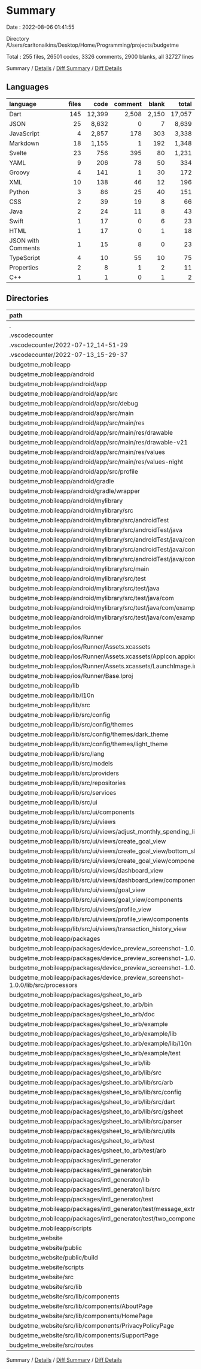 # Summary

Date : 2022-08-06 01:41:55

Directory /Users/carltonaikins/Desktop/Home/Programming/projects/budgetme

Total : 255 files,  26501 codes, 3326 comments, 2900 blanks, all 32727 lines

Summary / [Details](details.md) / [Diff Summary](diff.md) / [Diff Details](diff-details.md)

## Languages
| language | files | code | comment | blank | total |
| :--- | ---: | ---: | ---: | ---: | ---: |
| Dart | 145 | 12,399 | 2,508 | 2,150 | 17,057 |
| JSON | 25 | 8,632 | 0 | 7 | 8,639 |
| JavaScript | 4 | 2,857 | 178 | 303 | 3,338 |
| Markdown | 18 | 1,155 | 1 | 192 | 1,348 |
| Svelte | 23 | 756 | 395 | 80 | 1,231 |
| YAML | 9 | 206 | 78 | 50 | 334 |
| Groovy | 4 | 141 | 1 | 30 | 172 |
| XML | 10 | 138 | 46 | 12 | 196 |
| Python | 3 | 86 | 25 | 40 | 151 |
| CSS | 2 | 39 | 19 | 8 | 66 |
| Java | 2 | 24 | 11 | 8 | 43 |
| Swift | 1 | 17 | 0 | 6 | 23 |
| HTML | 1 | 17 | 0 | 1 | 18 |
| JSON with Comments | 1 | 15 | 8 | 0 | 23 |
| TypeScript | 4 | 10 | 55 | 10 | 75 |
| Properties | 2 | 8 | 1 | 2 | 11 |
| C++ | 1 | 1 | 0 | 1 | 2 |

## Directories
| path | files | code | comment | blank | total |
| :--- | ---: | ---: | ---: | ---: | ---: |
| . | 255 | 26,501 | 3,326 | 2,900 | 32,727 |
| .vscodecounter | 10 | 832 | 0 | 52 | 884 |
| .vscodecounter/2022-07-12_14-51-29 | 5 | 370 | 0 | 26 | 396 |
| .vscodecounter/2022-07-13_15-29-37 | 5 | 462 | 0 | 26 | 488 |
| budgetme_mobileapp | 205 | 16,998 | 2,662 | 2,400 | 22,060 |
| budgetme_mobileapp/android | 17 | 365 | 57 | 50 | 472 |
| budgetme_mobileapp/android/app | 9 | 262 | 45 | 24 | 331 |
| budgetme_mobileapp/android/app/src | 7 | 70 | 44 | 9 | 123 |
| budgetme_mobileapp/android/app/src/debug | 1 | 5 | 3 | 1 | 9 |
| budgetme_mobileapp/android/app/src/main | 5 | 61 | 38 | 7 | 106 |
| budgetme_mobileapp/android/app/src/main/res | 4 | 26 | 32 | 6 | 64 |
| budgetme_mobileapp/android/app/src/main/res/drawable | 1 | 4 | 7 | 2 | 13 |
| budgetme_mobileapp/android/app/src/main/res/drawable-v21 | 1 | 4 | 7 | 2 | 13 |
| budgetme_mobileapp/android/app/src/main/res/values | 1 | 9 | 9 | 1 | 19 |
| budgetme_mobileapp/android/app/src/main/res/values-night | 1 | 9 | 9 | 1 | 19 |
| budgetme_mobileapp/android/app/src/profile | 1 | 4 | 3 | 1 | 8 |
| budgetme_mobileapp/android/gradle | 1 | 5 | 1 | 1 | 7 |
| budgetme_mobileapp/android/gradle/wrapper | 1 | 5 | 1 | 1 | 7 |
| budgetme_mobileapp/android/mylibrary | 4 | 57 | 11 | 15 | 83 |
| budgetme_mobileapp/android/mylibrary/src | 3 | 28 | 11 | 9 | 48 |
| budgetme_mobileapp/android/mylibrary/src/androidTest | 1 | 15 | 6 | 5 | 26 |
| budgetme_mobileapp/android/mylibrary/src/androidTest/java | 1 | 15 | 6 | 5 | 26 |
| budgetme_mobileapp/android/mylibrary/src/androidTest/java/com | 1 | 15 | 6 | 5 | 26 |
| budgetme_mobileapp/android/mylibrary/src/androidTest/java/com/example | 1 | 15 | 6 | 5 | 26 |
| budgetme_mobileapp/android/mylibrary/src/androidTest/java/com/example/mylibrary | 1 | 15 | 6 | 5 | 26 |
| budgetme_mobileapp/android/mylibrary/src/main | 1 | 4 | 0 | 1 | 5 |
| budgetme_mobileapp/android/mylibrary/src/test | 1 | 9 | 5 | 3 | 17 |
| budgetme_mobileapp/android/mylibrary/src/test/java | 1 | 9 | 5 | 3 | 17 |
| budgetme_mobileapp/android/mylibrary/src/test/java/com | 1 | 9 | 5 | 3 | 17 |
| budgetme_mobileapp/android/mylibrary/src/test/java/com/example | 1 | 9 | 5 | 3 | 17 |
| budgetme_mobileapp/android/mylibrary/src/test/java/com/example/mylibrary | 1 | 9 | 5 | 3 | 17 |
| budgetme_mobileapp/ios | 8 | 237 | 2 | 13 | 252 |
| budgetme_mobileapp/ios/Runner | 7 | 230 | 2 | 13 | 245 |
| budgetme_mobileapp/ios/Runner/Assets.xcassets | 3 | 148 | 0 | 4 | 152 |
| budgetme_mobileapp/ios/Runner/Assets.xcassets/AppIcon.appiconset | 1 | 122 | 0 | 1 | 123 |
| budgetme_mobileapp/ios/Runner/Assets.xcassets/LaunchImage.imageset | 2 | 26 | 0 | 3 | 29 |
| budgetme_mobileapp/ios/Runner/Base.lproj | 2 | 64 | 2 | 2 | 68 |
| budgetme_mobileapp/lib | 84 | 10,467 | 1,403 | 1,044 | 12,914 |
| budgetme_mobileapp/lib/l10n | 25 | 4,407 | 187 | 246 | 4,840 |
| budgetme_mobileapp/lib/src | 57 | 5,901 | 1,154 | 770 | 7,825 |
| budgetme_mobileapp/lib/src/config | 8 | 754 | 143 | 73 | 970 |
| budgetme_mobileapp/lib/src/config/themes | 5 | 634 | 95 | 40 | 769 |
| budgetme_mobileapp/lib/src/config/themes/dark_theme | 2 | 264 | 38 | 17 | 319 |
| budgetme_mobileapp/lib/src/config/themes/light_theme | 2 | 262 | 38 | 17 | 317 |
| budgetme_mobileapp/lib/src/lang | 2 | 296 | 55 | 89 | 440 |
| budgetme_mobileapp/lib/src/models | 3 | 238 | 73 | 54 | 365 |
| budgetme_mobileapp/lib/src/providers | 7 | 44 | 112 | 29 | 185 |
| budgetme_mobileapp/lib/src/repositories | 4 | 180 | 65 | 71 | 316 |
| budgetme_mobileapp/lib/src/services | 3 | 89 | 58 | 25 | 172 |
| budgetme_mobileapp/lib/src/ui | 30 | 4,300 | 648 | 429 | 5,377 |
| budgetme_mobileapp/lib/src/ui/components | 9 | 1,152 | 199 | 117 | 1,468 |
| budgetme_mobileapp/lib/src/ui/views | 21 | 3,148 | 449 | 312 | 3,909 |
| budgetme_mobileapp/lib/src/ui/views/adjust_monthly_spending_limit_view | 1 | 122 | 20 | 9 | 151 |
| budgetme_mobileapp/lib/src/ui/views/create_goal_view | 7 | 1,448 | 156 | 143 | 1,747 |
| budgetme_mobileapp/lib/src/ui/views/create_goal_view/bottom_sheet_views | 5 | 1,010 | 108 | 90 | 1,208 |
| budgetme_mobileapp/lib/src/ui/views/create_goal_view/components | 1 | 362 | 26 | 37 | 425 |
| budgetme_mobileapp/lib/src/ui/views/dashboard_view | 3 | 379 | 62 | 31 | 472 |
| budgetme_mobileapp/lib/src/ui/views/dashboard_view/components | 2 | 203 | 41 | 16 | 260 |
| budgetme_mobileapp/lib/src/ui/views/goal_view | 6 | 815 | 129 | 92 | 1,036 |
| budgetme_mobileapp/lib/src/ui/views/goal_view/components | 5 | 679 | 106 | 74 | 859 |
| budgetme_mobileapp/lib/src/ui/views/profile_view | 3 | 294 | 62 | 26 | 382 |
| budgetme_mobileapp/lib/src/ui/views/profile_view/components | 2 | 221 | 42 | 17 | 280 |
| budgetme_mobileapp/lib/src/ui/views/transaction_history_view | 1 | 90 | 20 | 11 | 121 |
| budgetme_mobileapp/packages | 91 | 5,763 | 1,107 | 1,238 | 8,108 |
| budgetme_mobileapp/packages/device_preview_screenshot-1.0.0 | 9 | 193 | 36 | 50 | 279 |
| budgetme_mobileapp/packages/device_preview_screenshot-1.0.0/lib | 5 | 143 | 34 | 22 | 199 |
| budgetme_mobileapp/packages/device_preview_screenshot-1.0.0/lib/src | 4 | 137 | 34 | 18 | 189 |
| budgetme_mobileapp/packages/device_preview_screenshot-1.0.0/lib/src/processors | 3 | 49 | 6 | 10 | 65 |
| budgetme_mobileapp/packages/gsheet_to_arb | 39 | 2,333 | 224 | 555 | 3,112 |
| budgetme_mobileapp/packages/gsheet_to_arb/bin | 1 | 57 | 5 | 19 | 81 |
| budgetme_mobileapp/packages/gsheet_to_arb/doc | 1 | 42 | 0 | 8 | 50 |
| budgetme_mobileapp/packages/gsheet_to_arb/example | 12 | 519 | 59 | 77 | 655 |
| budgetme_mobileapp/packages/gsheet_to_arb/example/lib | 9 | 476 | 54 | 64 | 594 |
| budgetme_mobileapp/packages/gsheet_to_arb/example/lib/l10n | 8 | 458 | 53 | 55 | 566 |
| budgetme_mobileapp/packages/gsheet_to_arb/example/test | 1 | 8 | 5 | 3 | 16 |
| budgetme_mobileapp/packages/gsheet_to_arb/lib | 19 | 1,545 | 137 | 382 | 2,064 |
| budgetme_mobileapp/packages/gsheet_to_arb/lib/src | 18 | 1,540 | 132 | 379 | 2,051 |
| budgetme_mobileapp/packages/gsheet_to_arb/lib/src/arb | 2 | 138 | 11 | 35 | 184 |
| budgetme_mobileapp/packages/gsheet_to_arb/lib/src/config | 3 | 360 | 32 | 95 | 487 |
| budgetme_mobileapp/packages/gsheet_to_arb/lib/src/dart | 3 | 363 | 41 | 83 | 487 |
| budgetme_mobileapp/packages/gsheet_to_arb/lib/src/gsheet | 1 | 98 | 4 | 28 | 130 |
| budgetme_mobileapp/packages/gsheet_to_arb/lib/src/parser | 4 | 341 | 26 | 74 | 441 |
| budgetme_mobileapp/packages/gsheet_to_arb/lib/src/utils | 3 | 187 | 14 | 47 | 248 |
| budgetme_mobileapp/packages/gsheet_to_arb/test | 2 | 15 | 23 | 8 | 46 |
| budgetme_mobileapp/packages/gsheet_to_arb/test/arb | 1 | 8 | 18 | 4 | 30 |
| budgetme_mobileapp/packages/intl_generator | 43 | 3,237 | 847 | 633 | 4,717 |
| budgetme_mobileapp/packages/intl_generator/bin | 4 | 325 | 66 | 43 | 434 |
| budgetme_mobileapp/packages/intl_generator/lib | 7 | 1,518 | 576 | 309 | 2,403 |
| budgetme_mobileapp/packages/intl_generator/lib/src | 5 | 787 | 299 | 161 | 1,247 |
| budgetme_mobileapp/packages/intl_generator/test | 29 | 1,324 | 205 | 258 | 1,787 |
| budgetme_mobileapp/packages/intl_generator/test/message_extraction | 18 | 1,102 | 144 | 194 | 1,440 |
| budgetme_mobileapp/packages/intl_generator/test/two_components | 9 | 159 | 43 | 53 | 255 |
| budgetme_mobileapp/scripts | 2 | 49 | 17 | 25 | 91 |
| budgetme_website | 39 | 8,612 | 663 | 420 | 9,695 |
| budgetme_website/public | 2 | 2,814 | 177 | 298 | 3,289 |
| budgetme_website/public/build | 2 | 2,814 | 177 | 298 | 3,289 |
| budgetme_website/scripts | 1 | 37 | 8 | 15 | 60 |
| budgetme_website/src | 27 | 799 | 466 | 96 | 1,361 |
| budgetme_website/src/lib | 17 | 563 | 293 | 63 | 919 |
| budgetme_website/src/lib/components | 17 | 563 | 293 | 63 | 919 |
| budgetme_website/src/lib/components/AboutPage | 1 | 29 | 17 | 3 | 49 |
| budgetme_website/src/lib/components/HomePage | 1 | 33 | 17 | 3 | 53 |
| budgetme_website/src/lib/components/PrivacyPolicyPage | 1 | 34 | 17 | 5 | 56 |
| budgetme_website/src/lib/components/SupportPage | 4 | 134 | 68 | 15 | 217 |
| budgetme_website/src/routes | 5 | 176 | 85 | 12 | 273 |

Summary / [Details](details.md) / [Diff Summary](diff.md) / [Diff Details](diff-details.md)